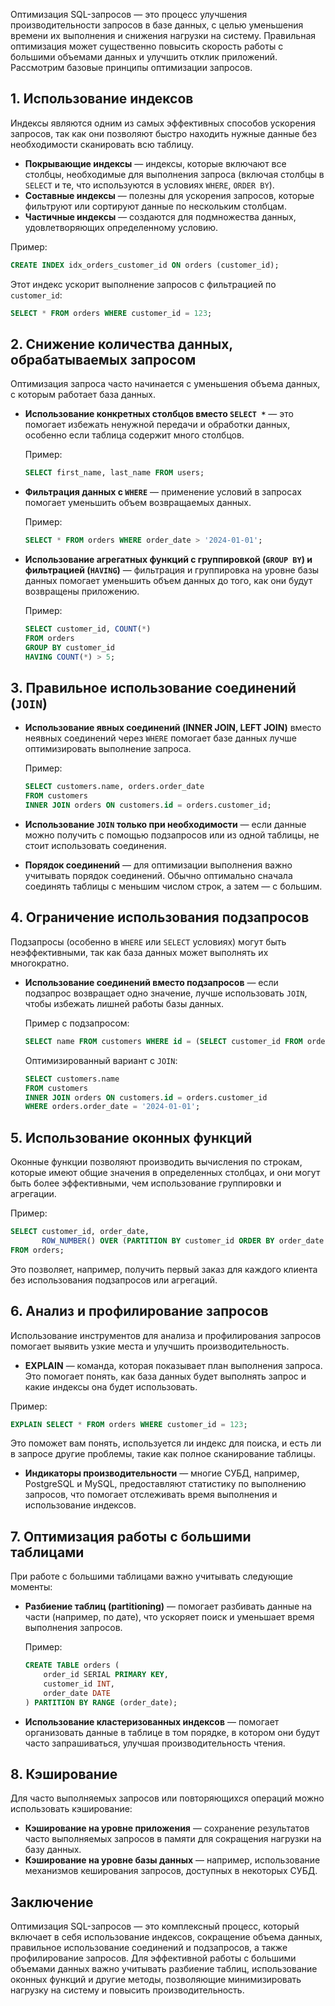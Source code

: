 Оптимизация SQL-запросов — это процесс улучшения производительности запросов в базе данных, с целью уменьшения времени их выполнения и снижения нагрузки на систему. Правильная оптимизация может существенно повысить скорость работы с большими объемами данных и улучшить отклик приложений. Рассмотрим базовые принципы оптимизации запросов.

## 1. Использование индексов

Индексы являются одним из самых эффективных способов ускорения запросов, так как они позволяют быстро находить нужные данные без необходимости сканировать всю таблицу.

- **Покрывающие индексы** — индексы, которые включают все столбцы, необходимые для выполнения запроса (включая столбцы в `SELECT` и те, что используются в условиях `WHERE`, `ORDER BY`).
- **Составные индексы** — полезны для ускорения запросов, которые фильтруют или сортируют данные по нескольким столбцам.
- **Частичные индексы** — создаются для подмножества данных, удовлетворяющих определенному условию.

Пример:
```sql
CREATE INDEX idx_orders_customer_id ON orders (customer_id);
```

Этот индекс ускорит выполнение запросов с фильтрацией по `customer_id`:
```sql
SELECT * FROM orders WHERE customer_id = 123;
```

## 2. Снижение количества данных, обрабатываемых запросом

Оптимизация запроса часто начинается с уменьшения объема данных, с которым работает база данных.

- **Использование конкретных столбцов вместо `SELECT *`** — это помогает избежать ненужной передачи и обработки данных, особенно если таблица содержит много столбцов.
  
  Пример:
  ```sql
  SELECT first_name, last_name FROM users;
  ```

- **Фильтрация данных с `WHERE`** — применение условий в запросах помогает уменьшить объем возвращаемых данных.
  
  Пример:
  ```sql
  SELECT * FROM orders WHERE order_date > '2024-01-01';
  ```

- **Использование агрегатных функций с группировкой (`GROUP BY`) и фильтрацией (`HAVING`)** — фильтрация и группировка на уровне базы данных помогает уменьшить объем данных до того, как они будут возвращены приложению.
  
  Пример:
  ```sql
  SELECT customer_id, COUNT(*) 
  FROM orders 
  GROUP BY customer_id 
  HAVING COUNT(*) > 5;
  ```

## 3. Правильное использование соединений (`JOIN`)

- **Использование явных соединений (INNER JOIN, LEFT JOIN)** вместо неявных соединений через `WHERE` помогает базе данных лучше оптимизировать выполнение запроса.
  
  Пример:
  ```sql
  SELECT customers.name, orders.order_date
  FROM customers
  INNER JOIN orders ON customers.id = orders.customer_id;
  ```

- **Использование `JOIN` только при необходимости** — если данные можно получить с помощью подзапросов или из одной таблицы, не стоит использовать соединения.

- **Порядок соединений** — для оптимизации выполнения важно учитывать порядок соединений. Обычно оптимально сначала соединять таблицы с меньшим числом строк, а затем — с большим.

## 4. Ограничение использования подзапросов

Подзапросы (особенно в `WHERE` или `SELECT` условиях) могут быть неэффективными, так как база данных может выполнять их многократно.

- **Использование соединений вместо подзапросов** — если подзапрос возвращает одно значение, лучше использовать `JOIN`, чтобы избежать лишней работы базы данных.
  
  Пример с подзапросом:
  ```sql
  SELECT name FROM customers WHERE id = (SELECT customer_id FROM orders WHERE order_date = '2024-01-01');
  ```

  Оптимизированный вариант с `JOIN`:
  ```sql
  SELECT customers.name 
  FROM customers 
  INNER JOIN orders ON customers.id = orders.customer_id 
  WHERE orders.order_date = '2024-01-01';
  ```

## 5. Использование оконных функций

Оконные функции позволяют производить вычисления по строкам, которые имеют общие значения в определенных столбцах, и они могут быть более эффективными, чем использование группировки и агрегации.

Пример:
```sql
SELECT customer_id, order_date, 
       ROW_NUMBER() OVER (PARTITION BY customer_id ORDER BY order_date DESC) AS row_num
FROM orders;
```

Это позволяет, например, получить первый заказ для каждого клиента без использования подзапросов или агрегаций.

## 6. Анализ и профилирование запросов

Использование инструментов для анализа и профилирования запросов помогает выявить узкие места и улучшить производительность.

- **EXPLAIN** — команда, которая показывает план выполнения запроса. Это помогает понять, как база данных будет выполнять запрос и какие индексы она будет использовать.

Пример:
```sql
EXPLAIN SELECT * FROM orders WHERE customer_id = 123;
```

Это поможет вам понять, используется ли индекс для поиска, и есть ли в запросе другие проблемы, такие как полное сканирование таблицы.

- **Индикаторы производительности** — многие СУБД, например, PostgreSQL и MySQL, предоставляют статистику по выполнению запросов, что помогает отслеживать время выполнения и использование индексов.

## 7. Оптимизация работы с большими таблицами

При работе с большими таблицами важно учитывать следующие моменты:
- **Разбиение таблиц (partitioning)** — помогает разбивать данные на части (например, по дате), что ускоряет поиск и уменьшает время выполнения запросов.
  
  Пример:
  ```sql
  CREATE TABLE orders (
      order_id SERIAL PRIMARY KEY,
      customer_id INT,
      order_date DATE
  ) PARTITION BY RANGE (order_date);
  ```

- **Использование кластеризованных индексов** — помогает организовать данные в таблице в том порядке, в котором они будут часто запрашиваться, улучшая производительность чтения.

## 8. Кэширование

Для часто выполняемых запросов или повторяющихся операций можно использовать кэширование:
- **Кэширование на уровне приложения** — сохранение результатов часто выполняемых запросов в памяти для сокращения нагрузки на базу данных.
- **Кэширование на уровне базы данных** — например, использование механизмов кеширования запросов, доступных в некоторых СУБД.

## Заключение

Оптимизация SQL-запросов — это комплексный процесс, который включает в себя использование индексов, сокращение объема данных, правильное использование соединений и подзапросов, а также профилирование запросов. Для эффективной работы с большими объемами данных важно учитывать разбиение таблиц, использование оконных функций и другие методы, позволяющие минимизировать нагрузку на систему и повысить производительность.
